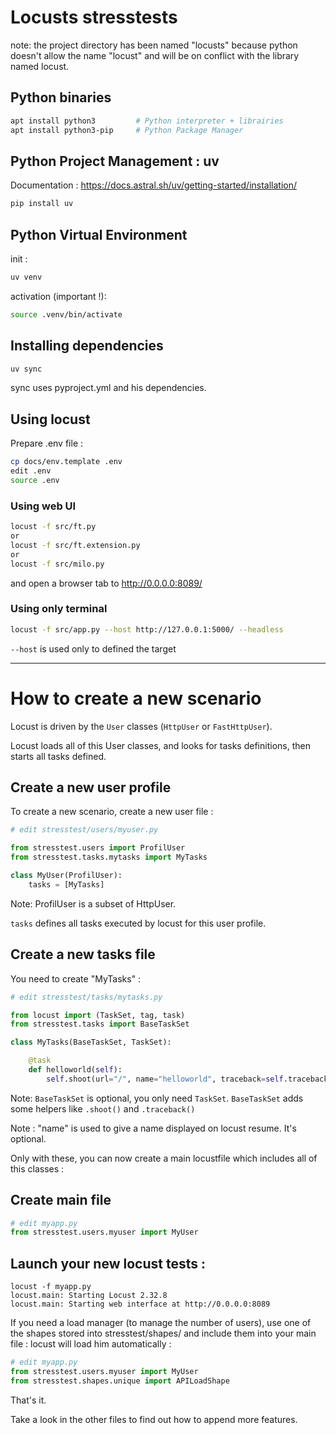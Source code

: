 # Locusts stresstests

note: the project directory has been named "locusts" because python doesn't allow the name "locust" and will be on conflict with the library named locust.

## Python binaries

```sh
apt install python3         # Python interpreter + librairies
apt install python3-pip     # Python Package Manager
```

## Python Project Management : uv

Documentation : https://docs.astral.sh/uv/getting-started/installation/

```sh
pip install uv
```

## Python Virtual Environment

init :

```sh
uv venv
```

activation (important !):

```sh
source .venv/bin/activate
```

## Installing dependencies

```sh
uv sync
```

sync uses pyproject.yml and his dependencies.

## Using locust

Prepare .env file :

```sh
cp docs/env.template .env
edit .env
source .env
```

### Using web UI

```sh
locust -f src/ft.py
or 
locust -f src/ft.extension.py
or 
locust -f src/milo.py
```

and open a browser tab to http://0.0.0.0:8089/

### Using only terminal

```sh
locust -f src/app.py --host http://127.0.0.1:5000/ --headless
```

`--host` is used only to defined the target


----



# How to create a new scenario

Locust is driven by the `User` classes (`HttpUser` or `FastHttpUser`).

Locust loads all of this User classes, and looks for tasks definitions, then starts all tasks defined.

## Create a new user profile

To create a new scenario, create a new user file :

```python
# edit stresstest/users/myuser.py

from stresstest.users import ProfilUser
from stresstest.tasks.mytasks import MyTasks

class MyUser(ProfilUser):
    tasks = [MyTasks]
```

Note: ProfilUser is a subset of HttpUser. 

`tasks` defines all tasks executed by locust for this user profile.

## Create a new tasks file

You need to create "MyTasks" :

```python
# edit stresstest/tasks/mytasks.py

from locust import (TaskSet, tag, task)
from stresstest.tasks import BaseTaskSet

class MyTasks(BaseTaskSet, TaskSet):

    @task
    def helloworld(self):
        self.shoot(url="/", name="helloworld", traceback=self.traceback)
```

Note: `BaseTaskSet` is optional, you only need `TaskSet`.
`BaseTaskSet` adds some helpers like `.shoot()` and `.traceback()`

Note : "name" is used to give a name displayed on locust resume. It's optional.

Only with these, you can now create a main locustfile which includes all of this classes :

## Create main file

```python
# edit myapp.py
from stresstest.users.myuser import MyUser
```

## Launch your new locust tests :

```shell
locust -f myapp.py
locust.main: Starting Locust 2.32.8
locust.main: Starting web interface at http://0.0.0.0:8089
```

If you need a load manager (to manage the number of users), use one of the shapes stored into stresstest/shapes/ and include them into your main file : locust will load him automatically :

```python
# edit myapp.py
from stresstest.users.myuser import MyUser
from stresstest.shapes.unique import APILoadShape
```

 That's it. 

Take a look in the other files to find out how to append more features.
